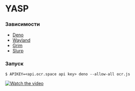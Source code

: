 # YASP

### Зависимости
- [Deno](https://github.com/denoland/deno)
- [Wayland](https://github.com/wayland-project)
- [Grim](https://github.com/emersion/grim)
- [Slurp](https://github.com/emersion/slurp)

### Запуск
`$ APIKEY=<api.ocr.space api key> deno --allow-all ocr.js`

[![Watch the video](https://img.youtube.com/vi/c--qYfmhjAk/default.jpg)](https://youtu.be/c--qYfmhjAk)
